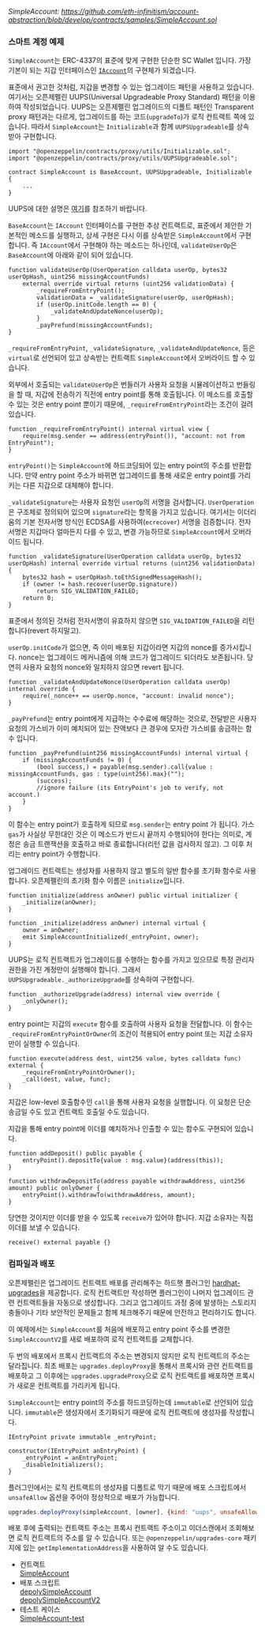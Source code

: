 *SimpleAccount: https://github.com/eth-infinitism/account-abstraction/blob/develop/contracts/samples/SimpleAccount.sol*

### 스마트 계정 예제
`SimpleAccount`는 ERC-4337의 표준에 맞게 구현한 단순한 SC Wallet 입니다. 가장 기본이 되는 지갑 인터페이스인 [`IAccount`](../contracts/interfaces/IAccount.sol)의 구현체가 되겠습니다.

표준에서 권고한 것처럼, 지갑을 변경할 수 있는 업그레이드 패턴을 사용하고 있습니다. 여기서는 오픈제펠린 UUPS(Universal Upgradeable Proxy Standard) 패턴을 이용하여 작성되었습니다. UUPS는 
오픈제펠린 업그레이드의 디폴트 패턴인 Transparent proxy 패턴과는 다르게, 업그레이드를 하는 코드(`upgradeTo`)가 로직 컨트랙트 쪽에 있습니다. 
따라서 `SimpleAccount`는 `Initializable`과 함께 `UUPSUpgradeable`를 상속 받아 구현합니다.

```solidity
import "@openzeppelin/contracts/proxy/utils/Initializable.sol";
import "@openzeppelin/contracts/proxy/utils/UUPSUpgradeable.sol";

contract SimpleAccount is BaseAccount, UUPSUpgradeable, Initializable {
    ...
}
```

UUPS에 대한 설명은 [여기](./uups.md)를 참조하기 바랍니다.  

`BaseAccount`는 `IAccount` 인터페이스를 구현한 추상 컨트랙트로, 표준에서 제안한 기본적인 메소드를 실행하고, 상세 구현은 다시 
이를 상속받은 `SimpleAccount`에서 구현합니다. 즉 `IAccount`에서 구현해야 하는 메소드는 하나인데, `validateUserOp`은 `BaseAccount`에 아래와 같이 
되어 있습니다.

```solidity
function validateUserOp(UserOperation calldata userOp, bytes32 userOpHash, uint256 missingAccountFunds)
    external override virtual returns (uint256 validationData) {
        _requireFromEntryPoint();
        validationData = _validateSignature(userOp, userOpHash);
        if (userOp.initCode.length == 0) {
            _validateAndUpdateNonce(userOp);
        }
        _payPrefund(missingAccountFunds);
}
```
`_requireFromEntryPoint`, `_validateSignature`, `_validateAndUpdateNonce`, 등은 `virtual`로 선언되어 있고 
상속받는 컨트랙트 `SimpleAccount`에서 오버라이드 할 수 있습니다.

외부에서 호출되는 `validateUserOp`은 번들러가 사용자 요청을 시뮬레이션하고 번들링을 할 때, 지갑에 전송하기 직전에 entry point를 통해 호출됩니다.
이 메소드를 호출할 수 있는 것은 entry point 뿐이기 때문에, `_requireFromEntryPoint`라는 조건이 걸려 있습니다.

```solidity
function _requireFromEntryPoint() internal virtual view {
    require(msg.sender == address(entryPoint()), "account: not from EntryPoint");
}
```
`entryPoint()`는 `SimpleAccount`에 하드코딩되어 있는 entry point의 주소를 반환합니다. 만약 entry point 주소가 바뀌면 
업그레이드를 통해 새로운 entry point를 가리키는 다른 지갑으로 대체해야 합니다.

`_validateSignature`는 사용자 요청인 `userOp`의 서명을 검사합니다. `UserOperation`은 구조체로 정의되어 있으며 `signature`라는 
항목을 가지고 있습니다. 여기서는 이더리움의 기본 전자서명 방식인 ECDSA를 사용하여(`ecrecover`) 서명을 검증합니다. 전자서명은 지갑마다 얼마든지 다를 수 있고, 변경 가능하므로 
`SimpleAccount`에서 오버라이드 됩니다.

```solidity
function _validateSignature(UserOperation calldata userOp, bytes32 userOpHash) internal override virtual returns (uint256 validationData) {
    bytes32 hash = userOpHash.toEthSignedMessageHash();
    if (owner != hash.recover(userOp.signature))
        return SIG_VALIDATION_FAILED;
    return 0;
}
```
표준에서 정의된 것처럼 전자서명이 유효하지 않으면 `SIG_VALIDATION_FAILED`을 리턴합니다(revert 하지말고).  

`userOp.initCode`가 없으면, 즉 이미 배포된 지갑이라면 지갑의 nonce를 증가시킵니다. nonce는 업그레이드 메커니즘에 의해 코드가 업그레이드 되더라도 보존됩니다.
당연히 사용자 요청의 nonce와 일치하지 않으면 revert 됩니다.

```solidity
function _validateAndUpdateNonce(UserOperation calldata userOp) internal override {
    require(_nonce++ == userOp.nonce, "account: invalid nonce");
}
```

`_payPrefund`는 entry point에게 지급하는 수수료에 해당하는 것으로, 전달받은 사용자 요청의 가스비가 이미 예치되어 있는 
잔액보다 큰 경우에 모자란 가스비를 송금하는 함수 입니다.

```solidity
function _payPrefund(uint256 missingAccountFunds) internal virtual {
    if (missingAccountFunds != 0) {
        (bool success,) = payable(msg.sender).call{value : missingAccountFunds, gas : type(uint256).max}("");
        (success);
        //ignore failure (its EntryPoint's job to verify, not account.)
    }
}
```

이 함수는 entry point가 호출하게 되므로 `msg.sender`는 entry point 가 됩니다. 가스 `gas`가 사실상 무한대인 것은 
이 메소드가 반드시 끝까지 수행되어야 한다는 의미로, 계정은 송금 트랜잭션을 호출하고 바로 종료합니다(리턴 값을 검사하지 않고). 그 이후 처리는 entry point가 수행합니다.

업그레이드 컨트랙트는 생성자를 사용하지 않고 별도의 일반 함수를 초기화 함수로 사용합니다. 오픈제펠린의 초기화 함수 이름은
`initialize`입니다.

```solidity
function initialize(address anOwner) public virtual initializer {
    _initialize(anOwner);
}

function _initialize(address anOwner) internal virtual {
    owner = anOwner;
    emit SimpleAccountInitialized(_entryPoint, owner);
}
```

UUPS는 로직 컨트랙트가 업그레이드를 수행하는 함수를 가지고 있으므로 특정 관리자 권한을 가진 계정만이 실행해야 합니다. 그래서
`UUPSUpgradeable._authorizeUpgrade`를 상속하여 구현합니다.

```solidity
function _authorizeUpgrade(address) internal view override {
    _onlyOwner();
}
```

entry point는 지갑의 `execute` 함수를 호출하여 사용자 요청을 전달합니다. 이 함수는 `_requireFromEntryPointOrOwner`의 조건이 
적용되어 entry point 또는 지갑 소유자만이 실행할 수 있습니다. 

```solidity
function execute(address dest, uint256 value, bytes calldata func) external {
    _requireFromEntryPointOrOwner();
    _call(dest, value, func);
}
```
지갑은 low-level 호출함수인 `call`을 통해 사용자 요청을 실행합니다. 이 요청은 단순 송금일 수도 있고 컨트랙트 호출일 수도 있습니다.

지갑을 통해 entry point에 이더를 예치하거나 인출할 수 있는 함수도 구현되어 있습니다.  

```solidity
function addDeposit() public payable {
    entryPoint().depositTo{value : msg.value}(address(this));
}

function withdrawDepositTo(address payable withdrawAddress, uint256 amount) public onlyOwner {
    entryPoint().withdrawTo(withdrawAddress, amount);
}
```
당연한 것이지만 이더를 받을 수 있도록 `receive`가 있어야 합니다. 지갑 소유자는 직접 이더를 보낼 수 있습니다.

```solidity
receive() external payable {}
```

### 컴파일과 배포

오픈제펠린은 업그레이드 컨트랙트 배포를 관리해주는 하드햇 플러그인 [hardhat-upgrades](https://docs.openzeppelin.com/upgrades-plugins/1.x/)을 
제공합니다. 로직 컨트랙트만 작성하면 플러그인이 나머지 업그레이드 관련 컨트랙트들을 자동으로 생성합니다. 그리고
업그레이드 과정 중에 발생하는 스토리지 충돌이나 기타 보안적인 문제들고 함께 체크해주기 때문에 안전하고 편리하기도 합니다. 

이 예제에서는 `SimpleAccount`를 처음에 배포하고 entry point 주소를 변경한 `SimpleAccountV2`를 새로 배포하여 
로직 컨트랙트를 교체합니다.

두 번의 배포에서 프록시 컨트랙트의 주소는 변경되지 않지만 로직 컨트랙트의 주소는 달라집니다. 최초 배포는 `upgrades.deployProxy`을 통해서 프록시와 
관련 컨트랙트를 배포하고 그 이후에는 `upgrades.upgradeProxy`으로 로직 컨트랙트를 배포하면 프록시가 새로운 컨트랙트를 가리키게 됩니다.

`SimpleAccount`는 entry point의 주소를 하드코딩하는데 `immutable`로 선언되어 있습니다. `immutable`은 생성자에서 초기화되기 때문에 
로직 컨트랙트에 생성자를 작성합니다.  

```solidity
IEntryPoint private immutable _entryPoint;

constructor(IEntryPoint anEntryPoint) {
    _entryPoint = anEntryPoint;
    _disableInitializers();
}
```

플러그인에서는 로직 컨트랙트의 생성자를 디폴트로 막기 때문에 배포 스크립트에서 `unsafeAllow` 옵션을 주어야 정상적으로 배포가 가능합니다.

```javascript
upgrades.deployProxy(simpleAccount, [owner], {kind: "uups", unsafeAllow: ["constructor","state-variable-immutable"], constructorArgs: [ENTRY_POINT]})
```

배포 후에 출력되는 컨트랙트 주소는 프록시 컨트랙트 주소이고 이더스캔에서 조회해보면 로직 컨트랙트의 주소를 알 수 있습니다.
또는 `@openzeppelin/upgrades-core` 패키지에 있는 `getImplementationAddress`을 사용하여 알 수도 있습니다.

* 컨트랙트  
  [SimpleAccount](https://github.com/boyd-dev/account-abstraction/blob/main/contracts/SimpleAccount.sol)
* 배포 스크립트  
  [depolySimpleAccount](https://github.com/boyd-dev/account-abstraction/tree/main/scripts)  
  [depolySimpleAccountV2](https://github.com/boyd-dev/account-abstraction/tree/main/scripts)
* 테스트 케이스  
  [SimpleAccount-test](https://github.com/boyd-dev/account-abstraction/blob/main/test/SimpleAccount-test.js)